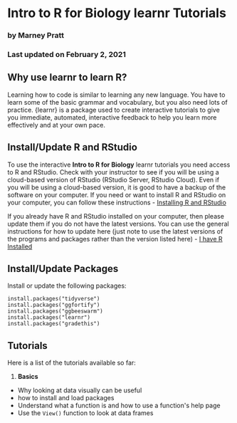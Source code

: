 # Intro to R for Biology learnr Tutorials

### by Marney Pratt

### Last updated on February 2, 2021

## Why use learnr to learn R?

Learning how to code is similar to learning any new language. You have to learn some of the basic grammar and vocabulary, but you also need lots of practice. {learnr} is a package used to create interactive tutorials to give you immediate, automated, interactive feedback to help you learn more effectively and at your own pace.


## Install/Update R and RStudio

To use the interactive **Intro to R for Biology** learnr tutorials you need access to R and RStudio. Check with your instructor to see if you will be using a cloud-based version of RStudio (RStudio Server, RStudio Cloud). Even if you will be using a cloud-based version, it is good to have a backup of the software on your computer. If you need or want to install R and RStudio on your computer, you can follow these instructions - [Installing R and RStudio](https://moderndive.com/1-getting-started.html#installing)

If you already have R and RStudio installed on your computer, then please update them if you do not have the latest versions. You can use the general instructions for how to update here (just note to use the latest versions of the programs and packages rather than the version listed here) - [I have R Installed](https://jennhuck.github.io/workshops/install_update_R.html#%E2%80%9Ci_have_r_installed%E2%80%9D)


## Install/Update Packages

Install or update the following packages:

```
install.packages("tidyverse")   
install.packages("ggfortify")   
install.packages("ggbeeswarm")  
install.packages("learnr")   
install.packages("gradethis")
```

## Tutorials

Here is a list of the tutorials available so far:

1. **Basics**

* Why looking at data visually can be useful
* how to install and load packages
* Understand what a function is and how to use a function's help page
* Use the `View()` function to look at data frames

